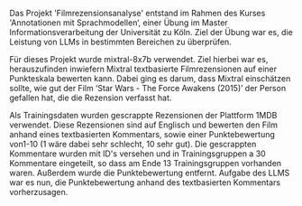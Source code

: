 Das Projekt 'Filmrezensionsanalyse' entstand im Rahmen des Kurses 'Annotationen mit Sprachmodellen‘, einer Übung im Master Informationsverarbeitung der Universität zu Köln. 
Ziel der Übung war es, die Leistung von LLMs in bestimmten Bereichen zu überprüfen.

Für dieses Projekt wurde mixtral-8x7b verwendet. Ziel hierbei war es, herauszufinden inwiefern Mixtral textbasierte Filmrezensionen auf einer Punkteskala bewerten kann. Dabei ging es darum, dass Mixtral einschätzen sollte, wie gut der Film ‘Star Wars - The Force Awakens (2015)’ der Person gefallen hat, die die Rezension verfasst hat. 

Als Trainingsdaten wurden gescrappte Rezensionen der Plattform 1MDB verwendet. Diese Rezensionen sind auf Englisch und bewerten den Film anhand eines textbasierten Kommentars, sowie einer Punktebewertung von1-10 (1 wäre dabei sehr schlecht, 10 sehr gut). Die gescrappten Kommentare wurden mit ID's versehen und in Trainingsgruppen a 30 Kommentare eingeteilt, so dass am Ende 13 Trainingsgruppen vorhanden waren. Außerdem wurde die Punktebewertung entfernt. Aufgabe des LLMS war es nun, die Punktebewertung anhand des textbasierten Kommentars vorherzusagen.
